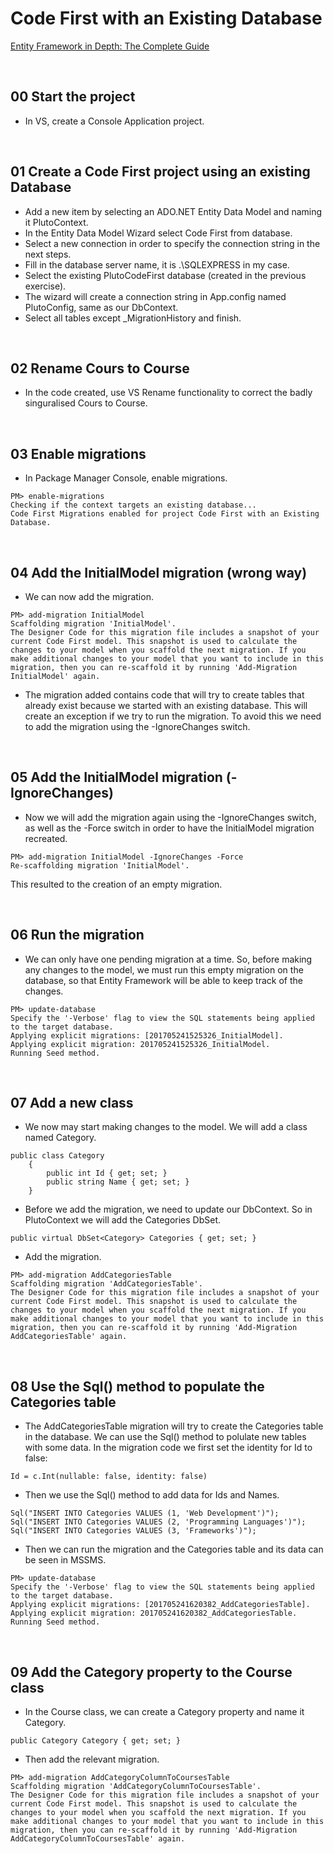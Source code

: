 # Code First with an Existing Database
[Entity Framework in Depth: The Complete Guide](https://www.udemy.com/entity-framework-tutorial/)

&nbsp;
## 00 Start the project
* In VS, create a Console Application project.

&nbsp;
## 01 Create a Code First project using an existing Database
* Add a new item by selecting an ADO.NET Entity Data Model and naming it PlutoContext.
* In the Entity Data Model Wizard select Code First from database.
* Select a new connection in order to specify the connection string in the next steps.
* Fill in the database server name, it is .\SQLEXPRESS in my case.
* Select the existing PlutoCodeFirst database (created in the previous exercise).
* The wizard will create a connection string in App.config named PlutoConfig, same as our DbContext.
* Select all tables except \_MigrationHistory and finish.

&nbsp;
## 02 Rename Cours to Course
* In the code created, use VS Rename functionality to correct the badly singuralised Cours to Course.

&nbsp;
## 03 Enable migrations
* In Package Manager Console, enable migrations.
```
PM> enable-migrations
Checking if the context targets an existing database...
Code First Migrations enabled for project Code First with an Existing Database.
```

&nbsp;
## 04 Add the InitialModel migration (wrong way)
* We can now add the migration.
```
PM> add-migration InitialModel
Scaffolding migration 'InitialModel'.
The Designer Code for this migration file includes a snapshot of your current Code First model. This snapshot is used to calculate the changes to your model when you scaffold the next migration. If you make additional changes to your model that you want to include in this migration, then you can re-scaffold it by running 'Add-Migration InitialModel' again.
```
* The migration added contains code that will try to create tables that already exist because we started with an existing database. This will create an exception if we try to run the migration. To avoid this we need to add the migration using the -IgnoreChanges switch.


&nbsp;
## 05 Add the InitialModel migration (-IgnoreChanges)
* Now we will add the migration again using the -IgnoreChanges switch, as well as the -Force switch in order to have the InitialModel migration recreated.
```
PM> add-migration InitialModel -IgnoreChanges -Force
Re-scaffolding migration 'InitialModel'.
```
This resulted to the creation of an empty migration.


&nbsp;
## 06 Run the migration
* We can only have one pending migration at a time. So, before making any changes to the model, we must run this empty migration on the database, so that Entity Framework will be able to keep track of the changes.
```
PM> update-database
Specify the '-Verbose' flag to view the SQL statements being applied to the target database.
Applying explicit migrations: [201705241525326_InitialModel].
Applying explicit migration: 201705241525326_InitialModel.
Running Seed method.
```

&nbsp;
## 07 Add a new class
* We now may start making changes to the model. We will add a class named Category.
```
public class Category
    {
        public int Id { get; set; }
        public string Name { get; set; }
    }
```
* Before we add the migration, we need to update our DbContext. So in PlutoContext we will add the Categories DbSet.
```
public virtual DbSet<Category> Categories { get; set; }
```
* Add the migration.
```
PM> add-migration AddCategoriesTable
Scaffolding migration 'AddCategoriesTable'.
The Designer Code for this migration file includes a snapshot of your current Code First model. This snapshot is used to calculate the changes to your model when you scaffold the next migration. If you make additional changes to your model that you want to include in this migration, then you can re-scaffold it by running 'Add-Migration AddCategoriesTable' again.
```

&nbsp;
## 08 Use the Sql() method to populate the Categories table
* The AddCategoriesTable migration will try to create the Categories table in the database. We can use the Sql() method to polulate new tables with some data. In the migration code we first set the identity for Id to false:
```
Id = c.Int(nullable: false, identity: false)
```
* Then we use the Sql() method to add data for Ids and Names.
```
Sql("INSERT INTO Categories VALUES (1, 'Web Development')");
Sql("INSERT INTO Categories VALUES (2, 'Programming Languages')");
Sql("INSERT INTO Categories VALUES (3, 'Frameworks')");
```
* Then we can run the migration and the Categories table and its data can be seen in MSSMS.
```
PM> update-database
Specify the '-Verbose' flag to view the SQL statements being applied to the target database.
Applying explicit migrations: [201705241620382_AddCategoriesTable].
Applying explicit migration: 201705241620382_AddCategoriesTable.
Running Seed method.
```

&nbsp;
## 09 Add the Category property to the Course class
* In the Course class, we can create a Category property and name it Category.
```
public Category Category { get; set; }
```
* Then add the relevant migration.
```
PM> add-migration AddCategoryColumnToCoursesTable
Scaffolding migration 'AddCategoryColumnToCoursesTable'.
The Designer Code for this migration file includes a snapshot of your current Code First model. This snapshot is used to calculate the changes to your model when you scaffold the next migration. If you make additional changes to your model that you want to include in this migration, then you can re-scaffold it by running 'Add-Migration AddCategoryColumnToCoursesTable' again.
```
